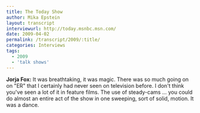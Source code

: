 ```yaml
---
title: The Today Show
author: Mika Epstein
layout: transcript
interviewurl: http://today.msnbc.msn.com/  
date: 2009-04-02
permalink: /transcript/2009/:title/
categories: Interviews
tags:
  - 2009
  - 'talk shows'
---
```


**Jorja Fox:** It was breathtaking, it was magic. There was so much going on on "ER" that I certainly had never seen on television before. I don't think you've seen a lot of it in feature films. The use of steady-cams ... you could do almost an entire act of the show in one sweeping, sort of solid, motion. It was a dance.